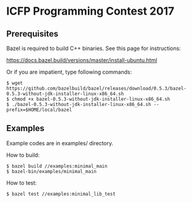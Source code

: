 ICFP Programming Contest 2017
=============================

Prerequisites
-------------

Bazel is required to build C++ binaries. See this page for instructions:

https://docs.bazel.build/versions/master/install-ubuntu.html

Or if you are impatient, type following commands:

```
$ wget https://github.com/bazelbuild/bazel/releases/download/0.5.3/bazel-0.5.3-without-jdk-installer-linux-x86_64.sh
$ chmod +x bazel-0.5.3-without-jdk-installer-linux-x86_64.sh
$ ./bazel-0.5.3-without-jdk-installer-linux-x86_64.sh --prefix=$HOME/local/bazel
```

Examples
--------

Example codes are in examples/ directory.

How to build:

```
$ bazel build //examples:minimal_main
$ bazel-bin/examples/minimal_main
```

How to test:

```
$ bazel test //examples:minimal_lib_test
```

